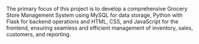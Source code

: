 The primary focus of this project is to develop a comprehensive Grocery Store Management System using MySQL for data storage, Python with Flask for backend operations and HTML, CSS, and JavaScript for the frontend, ensuring seamless and efficient management of inventory, sales, customers, and reporting.
